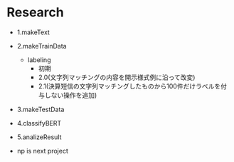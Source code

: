 # Research

- 1.makeText
- 2.makeTrainData
    - labeling
        - 初期
        - 2.0(文字列マッチングの内容を開示様式例に沿って改変)
        - 2.1(決算短信の文字列マッチングしたものから100件だけラベルを付与しない操作を追加)
- 3.makeTestData
- 4.classifyBERT
- 5.analizeResult

- np is next project
